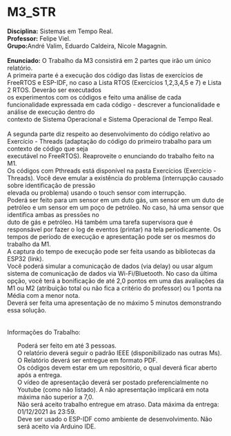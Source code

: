 # M3_STR

<b>Disciplina:</b> Sistemas em Tempo Real.<br>
<b>Professor:</b> Felipe Viel. <br>
<b>Grupo:</b>André Valim, Eduardo Caldeira, Nicole Magagnin.<br><br>
<b>Enunciado:</b>
  O Trabalho da M3 consistirá em 2 partes que irão um único relatório.<br>
A primeira parte é a execução dos código das listas de exercícios de FreeRTOS e ESP-IDF, no caso a Lista RTOS (Exercícios 1,2,3,4,5 e 7) e Lista 2 RTOS. Deverão ser executados<br> os experimentos com os códigos e feito uma análise de cada funcionalidade expressada em cada código - descrever a funcionalidade e análise de execução dentro do <br>contexto de Sistema Operacional e Sistema Operacional de Tempo Real.
<br><br>
A segunda parte diz respeito ao desenvolvimento do código relativo ao Exercício - Threads (adaptação do código do primeiro trabalho para um contexto de código que seja<br> executável no FreeRTOS). Reaproveite o enunciando do trabalho feito na M1.<br>
Os códigos com Pthreads está disponível na pasta Exercícios (Exercício - Threads). Você deve emular a existência do problema (interrupção causado sobre identificação de pressão<br> elevada ou problema) usando o touch sensor com interrupção.<br>
Poderá ser feito para um sensor em um duto gás, um sensor em um duto de petróleo e um sensor em um poço de petróleo. No caso, há uma sensor que identifica ambas as pressões no<br> duto de gás e petróleo. Há também uma tarefa supervisora que é responsável por fazer o log de eventos (printar) na tela periodicamente. Os tempos de período de execução e apresentação pode ser os mesmos do trabalho da M1.<br>
A captura do tempo de execução pode ser feita usando as bibliotecas da ESP32 (link).<br>
Você poderá simular a comunicação de dados (via delay) ou usar algum sistema de comunicação de dados via Wi-Fi/Bluetooth. No caso da última opção, você terá a bonificação de até 2,0 pontos em uma das avaliações da M1 ou M2 (atribuição total ou não fica a critério do professor) ou 1 ponta na Média com a menor nota.<br>
Deverá ser feita uma apresentação de no máximo 5 minutos demonstrando essa solução.<br>
<br><br>
Informações do Trabalho:<br>
<ul>
<il>Poderá ser feito em até 3 pessoas.</il><br>
<il>O relatório deverá seguir o padrão IEEE (disponibilizado nas outras Ms).</il><br>
<il>O Relatório deverá ser entregue em formato PDF.</il><br>
<il>Os códigos devem estar em um repositório, o qual deverá ficar aberto após a entrega.</il><br>
<il>O vídeo de apresentação deverá ser postado preferencialmente no Youtube (como não listado). A não apresentação implicará em nota máxima não superior a 7,0.</il><br>
<il>Não será aceito trabalho entregue em atraso. Data máxima da entrega: 01/12/2021 às 23:59.</il><br>
<il>Deve ser usado o ESP-IDF como ambiente de desenvolvimento. Não será aceito via Arduino IDE.</il><br><br>
</ul>
